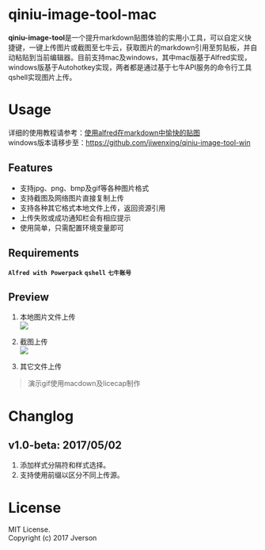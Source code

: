 # qiniu-image-tool-mac
**qiniu-image-tool**是一个提升markdown贴图体验的实用小工具，可以自定义快捷键，一键上传图片或截图至七牛云，获取图片的markdown引用至剪贴板，并自动粘贴到当前编辑器。目前支持mac及windows，其中mac版基于Alfred实现，windows版基于Autohotkey实现，两者都是通过基于七牛API服务的命令行工具qshell实现图片上传。

# Usage
详细的使用教程请参考：[使用alfred在markdown中愉快的贴图](http://jverson.com/2017/04/28/alfred-qiniu-upload/)     
windows版本请移步至：https://github.com/jiwenxing/qiniu-image-tool-win


## Features
- 支持jpg、png、bmp及gif等各种图片格式
- 支持截图及网络图片直接复制上传
- 支持各种其它格式本地文件上传，返回资源引用
- 上传失败或成功通知栏会有相应提示
- 使用简单，只需配置环境变量即可

## Requirements
**`Alfred with Powerpack`** **`qshell`** **`七牛账号`**

## Preview
1. 本地图片文件上传 <br/>
![](https://raw.githubusercontent.com/jiwenxing/qiniu-image-tool/master/res/local.gif)

2. 截图上传  <br/>
![](https://github.com/jiwenxing/qiniu-image-tool/blob/master/res/paste.gif?raw=true)

3. 其它文件上传  <br/>


> 演示gif使用macdown及licecap制作


# Changlog

## v1.0-beta: 2017/05/02
1. 添加样式分隔符和样式选择。
2. 支持使用前缀以区分不同上传源。

# License
MIT License.     
Copyright (c) 2017 Jverson






